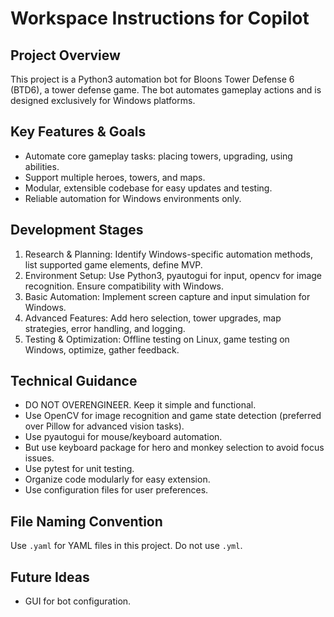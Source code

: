 
# Workspace Instructions for Copilot

## Project Overview
This project is a Python3 automation bot for Bloons Tower Defense 6 (BTD6), a tower defense game. The bot automates gameplay actions and is designed exclusively for Windows platforms.

## Key Features & Goals
- Automate core gameplay tasks: placing towers, upgrading, using abilities.
- Support multiple heroes, towers, and maps.
- Modular, extensible codebase for easy updates and testing.
- Reliable automation for Windows environments only.

## Development Stages
1. Research & Planning: Identify Windows-specific automation methods, list supported game elements, define MVP.
2. Environment Setup: Use Python3, pyautogui for input, opencv for image recognition. Ensure compatibility with Windows.
3. Basic Automation: Implement screen capture and input simulation for Windows.
4. Advanced Features: Add hero selection, tower upgrades, map strategies, error handling, and logging.
5. Testing & Optimization: Offline testing on Linux, game testing on Windows, optimize, gather feedback.

## Technical Guidance
- DO NOT OVERENGINEER. Keep it simple and functional.
- Use OpenCV for image recognition and game state detection (preferred over Pillow for advanced vision tasks).
- Use pyautogui for mouse/keyboard automation.
- But use keyboard package for hero and monkey selection to avoid focus issues.
- Use pytest for unit testing.
- Organize code modularly for easy extension.
- Use configuration files for user preferences.

## File Naming Convention
Use `.yaml` for YAML files in this project. Do not use `.yml`.

## Future Ideas
- GUI for bot configuration.

